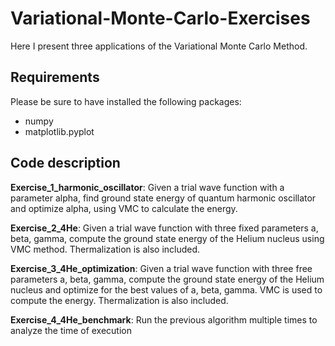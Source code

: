 # Variational-Monte-Carlo-Exercises
Here I present three applications of the Variational Monte Carlo Method. 
## Requirements
Please be sure to have installed the following packages:
- numpy
- matplotlib.pyplot

## Code description
**Exercise_1_harmonic_oscillator**: Given a trial wave function with a parameter alpha, find ground state energy of quantum harmonic oscillator and optimize alpha, using VMC to calculate the energy.

**Exercise_2_4He**: Given a trial wave function with three fixed parameters a, beta, gamma, compute the ground state energy of the Helium nucleus using VMC method. Thermalization is also included.

**Exercise_3_4He_optimization**: Given a trial wave function with three free parameters a, beta, gamma, compute the ground state energy of the Helium nucleus and optimize for the best values of a, beta, gamma. VMC is used to compute the energy. Thermalization is also included.

**Exercise_4_4He_benchmark**: Run the previous algorithm multiple times to analyze the time of execution
